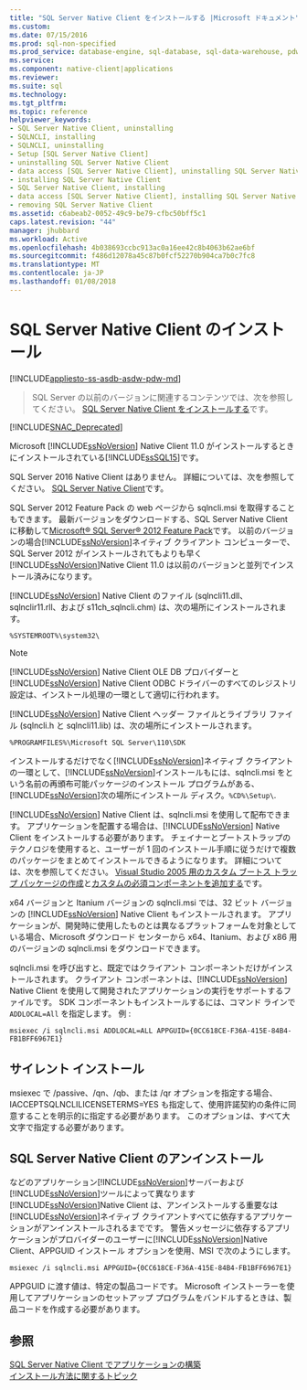 ```yaml
---
title: "SQL Server Native Client をインストールする |Microsoft ドキュメント"
ms.custom: 
ms.date: 07/15/2016
ms.prod: sql-non-specified
ms.prod_service: database-engine, sql-database, sql-data-warehouse, pdw
ms.service: 
ms.component: native-client|applications
ms.reviewer: 
ms.suite: sql
ms.technology: 
ms.tgt_pltfrm: 
ms.topic: reference
helpviewer_keywords:
- SQL Server Native Client, uninstalling
- SQLNCLI, installing
- SQLNCLI, uninstalling
- Setup [SQL Server Native Client]
- uninstalling SQL Server Native Client
- data access [SQL Server Native Client], uninstalling SQL Server Native Client
- installing SQL Server Native Client
- SQL Server Native Client, installing
- data access [SQL Server Native Client], installing SQL Server Native Client
- removing SQL Server Native Client
ms.assetid: c6abeab2-0052-49c9-be79-cfbc50bff5c1
caps.latest.revision: "44"
manager: jhubbard
ms.workload: Active
ms.openlocfilehash: 4b038693ccbc913ac0a16ee42c8b4063b62ae6bf
ms.sourcegitcommit: f486d12078a45c87b0fcf52270b904ca7b0c7fc8
ms.translationtype: MT
ms.contentlocale: ja-JP
ms.lasthandoff: 01/08/2018
---
```

# <a name="installing-sql-server-native-client"></a>SQL Server Native Client のインストール
[!INCLUDE[appliesto-ss-asdb-asdw-pdw-md](../../../includes/appliesto-ss-asdb-asdw-pdw-md.md)]
 > SQL Server の以前のバージョンに関連するコンテンツでは、次を参照してください。 [SQL Server Native Client をインストールする](https://msdn.microsoft.com/en-US/library/ms131321(SQL.120).aspx)です。

[!INCLUDE[SNAC_Deprecated](../../../includes/snac-deprecated.md)]

  Microsoft [!INCLUDE[ssNoVersion](../../../includes/ssnoversion-md.md)] Native Client 11.0 がインストールするときにインストールされている[!INCLUDE[ssSQL15](../../../includes/sssql15-md.md)]です。 
 
 SQL Server 2016 Native Client はありません。 詳細については、次を参照してください。 [SQL Server Native Client](../../../relational-databases/native-client/sql-server-native-client.md)です。 
 
SQL Server 2012 Feature Pack の web ページから sqlncli.msi を取得することもできます。 最新バージョンをダウンロードする、SQL Server Native Client に移動して[Microsoft® SQL Server® 2012 Feature Pack](http://www.microsoft.com/en-us/download/confirmation.aspx?id=29065)です。 以前のバージョンの場合[!INCLUDE[ssNoVersion](../../../includes/ssnoversion-md.md)]ネイティブ クライアント コンピューターで、SQL Server 2012 がインストールされてもよりも早く[!INCLUDE[ssNoVersion](../../../includes/ssnoversion-md.md)]Native Client 11.0 は以前のバージョンと並列でインストール済みになります。  
  
 [!INCLUDE[ssNoVersion](../../../includes/ssnoversion-md.md)] Native Client のファイル (sqlncli11.dll、sqlnclir11.rll、および s11ch_sqlncli.chm) は、次の場所にインストールされます。  
  
 `%SYSTEMROOT%\system32\`  
  
> [!NOTE]  
>  [!INCLUDE[ssNoVersion](../../../includes/ssnoversion-md.md)] Native Client OLE DB プロバイダーと [!INCLUDE[ssNoVersion](../../../includes/ssnoversion-md.md)] Native Client ODBC ドライバーのすべてのレジストリ設定は、インストール処理の一環として適切に行われます。  
  
 [!INCLUDE[ssNoVersion](../../../includes/ssnoversion-md.md)] Native Client ヘッダー ファイルとライブラリ ファイル (sqlncli.h と sqlncli11.lib) は、次の場所にインストールされます。  
  
 `%PROGRAMFILES%\Microsoft SQL Server\110\SDK`  
  
 インストールするだけでなく[!INCLUDE[ssNoVersion](../../../includes/ssnoversion-md.md)]ネイティブ クライアントの一環として、[!INCLUDE[ssNoVersion](../../../includes/ssnoversion-md.md)]インストールもには、sqlncli.msi をという名前の再頒布可能パッケージのインストール プログラムがある、[!INCLUDE[ssNoVersion](../../../includes/ssnoversion-md.md)]次の場所にインストール ディスク。`%CD%\Setup\`.  
  
 [!INCLUDE[ssNoVersion](../../../includes/ssnoversion-md.md)] Native Client は、sqlncli.msi を使用して配布できます。 アプリケーションを配置する場合は、[!INCLUDE[ssNoVersion](../../../includes/ssnoversion-md.md)] Native Client をインストールする必要があります。 チェイナーとブートストラップのテクノロジを使用すると、ユーザーが 1 回のインストール手順に従うだけで複数のパッケージをまとめてインストールできるようになります。 詳細については、次を参照してください。 [Visual Studio 2005 用のカスタム ブートス トラップ パッケージの作成](http://go.microsoft.com/fwlink/?LinkId=115667)と[カスタムの必須コンポーネントを追加する](http://go.microsoft.com/fwlink/?LinkId=115668)です。  
  
 x64 バージョンと Itanium バージョンの sqlncli.msi では、32 ビット バージョンの [!INCLUDE[ssNoVersion](../../../includes/ssnoversion-md.md)] Native Client もインストールされます。 アプリケーションが、開発時に使用したものとは異なるプラットフォームを対象としている場合、Microsoft ダウンロード センターから x64、Itanium、および x86 用のバージョンの sqlncli.msi をダウンロードできます。  
  
 sqlncli.msi を呼び出すと、既定ではクライアント コンポーネントだけがインストールされます。 クライアント コンポーネントは、[!INCLUDE[ssNoVersion](../../../includes/ssnoversion-md.md)] Native Client を使用して開発されたアプリケーションの実行をサポートするファイルです。 SDK コンポーネントもインストールするには、コマンド ラインで `ADDLOCAL=All` を指定します。 例 :  
  
 `msiexec /i sqlncli.msi ADDLOCAL=ALL APPGUID={0CC618CE-F36A-415E-84B4-FB1BFF6967E1}`  
  
## <a name="silent-install"></a>サイレント インストール  
 msiexec で /passive、/qn、/qb、または /qr オプションを指定する場合、IACCEPTSQLNCLILICENSETERMS=YES も指定して、使用許諾契約の条件に同意することを明示的に指定する必要があります。 このオプションは、すべて大文字で指定する必要があります。  
  
## <a name="uninstalling-sql-server-native-client"></a>SQL Server Native Client のアンインストール  
 などのアプリケーション[!INCLUDE[ssNoVersion](../../../includes/ssnoversion-md.md)]サーバーおよび[!INCLUDE[ssNoVersion](../../../includes/ssnoversion-md.md)]ツールによって異なります[!INCLUDE[ssNoVersion](../../../includes/ssnoversion-md.md)]Native Client は、アンインストールする重要なは[!INCLUDE[ssNoVersion](../../../includes/ssnoversion-md.md)]ネイティブ クライアントすべてに依存するアプリケーションがアンインストールされるまでです。 警告メッセージに依存するアプリケーションがプロバイダーのユーザーに[!INCLUDE[ssNoVersion](../../../includes/ssnoversion-md.md)]Native Client、APPGUID インストール オプションを使用、MSI で次のようにします。  
  
 `msiexec /i sqlncli.msi APPGUID={0CC618CE-F36A-415E-84B4-FB1BFF6967E1}`  
  
 APPGUID に渡す値は、特定の製品コードです。 Microsoft インストーラーを使用してアプリケーションのセットアップ プログラムをバンドルするときは、製品コードを作成する必要があります。  
  
## <a name="see-also"></a>参照  
 [SQL Server Native Client でアプリケーションの構築](../../../relational-databases/native-client/applications/installing-sql-server-native-client.md)   
 [インストール方法に関するトピック](http://msdn.microsoft.com/library/59de41e7-557f-462a-8914-53ec35496baa)  
  
  
